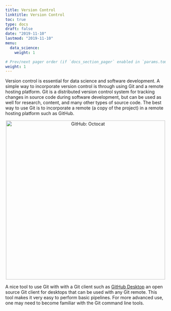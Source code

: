 ```yaml
---
title: Version Control
linktitle: Version Control
toc: true
type: docs
draft: false
date: "2019-11-10"
lastmod: "2019-11-10"
menu:
  data_science:
    weight: 1

# Prev/next pager order (if `docs_section_pager` enabled in `params.toml`)
weight: 1
---
```

Version control is essential for data science and software development. A simple way to incorporate version control is through using Git and a remote hosting platform. Git is a distributed version control system for tracking changes in source code during software development, but can be used as well for research, content, and many other types of source code. The best way to use Git is to incorporate a remote (a copy of the project) in a remote hosting platform such as GitHub.

<center>
  <a href="http://github.com/">
    <img
      src="/media/github.png"
      alt="GitHub: Octocat"
      width="500px"
    />
  </a>
</center>

A nice tool to use Git with with a Git client such as [GitHub Desktop](https://desktop.github.com/) an open source Git client for desktops that can be used with any Git remote. This tool makes it very easy to perform basic pipelines. For more advanced use, one may need to become familiar with the Git command line tools.
